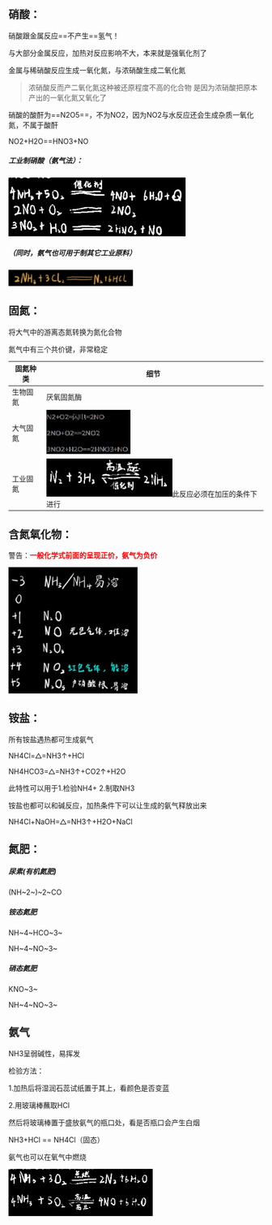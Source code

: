 ## 硝酸：

硝酸跟金属反应==不产生==氢气！

与大部分金属反应，加热对反应影响不大，本来就是强氧化剂了

金属与稀硝酸反应生成一氧化氮，与浓硝酸生成二氧化氮


>浓硝酸反而产二氧化氮这种被还原程度不高的化合物
>是因为浓硝酸把原本产出的一氧化氮又氧化了


硝酸的酸酐为==N2O5==，不为NO2，因为NO2与水反应还会生成杂质一氧化氮，不属于酸酐

NO2+H2O==HNO3+NO

##### 工业制硝酸（氨气法）：

<div align=left> <img src="1651752611068.png" alt="1651752611068" style="zoom:80%;" /> </div>

##### （同时，氨气也可用于制其它工业原料）

<div align=left> <img src="1651752988941.png" alt="1651752988941" style="zoom:89%;  " /> </div>



## 固氮：

将大气中的游离态氮转换为氮化合物

氮气中有三个共价键，非常稳定

| 固氮种类 | 细节                                                         |
| -------- | ------------------------------------------------------------ |
| 生物固氮 | 厌氧固氮酶                                                   |
| 大气固氮 | <img src="1651753125596.png" alt="1651753125596" style="zoom:67%;" /> |
| 工业固氮 | <img src="1651753184360.png" alt="1651753184360" style="zoom:80%;" />此反应必须在加压的条件下进行 |



## 含氮氧化物：

警告：**<font color=red>一般化学式前面的呈现正价，氨气为负价</font>**

<div align=left> <img src="1651754389302.png" alt="1651754389302" style="zoom:80%;  " /> </div>



## 铵盐：

所有铵盐遇热都可生成氨气

NH4Cl=△=NH3↑+HCl

NH4HCO3=△=NH3↑+CO2↑+H2O

此特性可以用于1.检验NH4+ 2.制取NH3

 

铵盐也都可以和碱反应，加热条件下可以让生成的氨气释放出来

NH4Cl+NaOH=△=NH3↑+H2O+NaCl



## 氮肥：

##### 尿素(有机氮肥) 

(NH~2~)~2~CO

##### 铵态氮肥

 NH~4~HCO~3~

 NH~4~NO~3~

##### 硝态氮肥

KNO~3~

NH~4~NO~3~



## 氨气

NH3呈弱碱性，易挥发

检验方法：

1.加热后将湿润石蕊试纸置于其上，看颜色是否变蓝

2.用玻璃棒蘸取HCl

  然后将玻璃棒置于盛放氨气的瓶口处，看是否瓶口会产生白烟

NH3+HCl == NH4Cl（固态）

 

氨气也可以在氧气中燃烧

<div align=left> <img src="1651754571886.png" alt="1651754571886" style="zoom: 67%; " /> </div>

